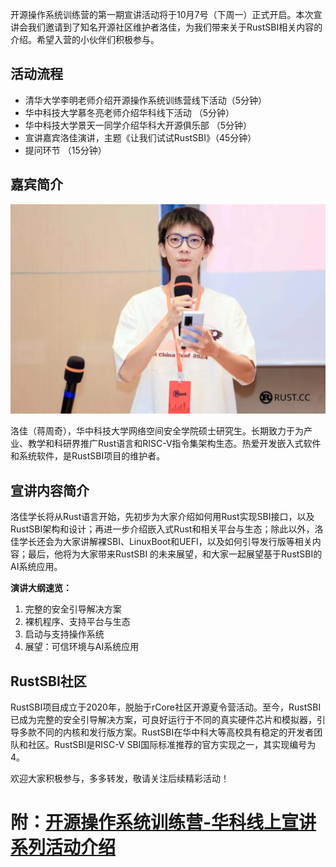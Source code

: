 开源操作系统训练营的第一期宣讲活动将于10月7号（下周一）正式开启。本次宣讲会我们邀请到了知名开源社区维护者洛佳，为我们带来关于RustSBI相关内容的介绍。希望入营的小伙伴们积极参与。

## 活动流程

* 清华大学李明老师介绍开源操作系统训练营线下活动（5分钟）
* 华中科技大学慕冬亮老师介绍华科线下活动 （5分钟）
* 华中科技大学景天一同学介绍华科大开源俱乐部 （5分钟）
* 宣讲嘉宾洛佳演讲，主题《让我们试试RustSBI》（45分钟）
* 提问环节 （15分钟）

## 嘉宾简介

![img](../images/luojia.png)


洛佳（蒋周奇），华中科技大学网络空间安全学院硕士研究生。长期致力于为产业、教学和科研界推广Rust语言和RISC-V指令集架构生态。热爱开发嵌入式软件和系统软件，是RustSBI项目的维护者。

## 宣讲内容简介

洛佳学长将从Rust语言开始，先初步为大家介绍如何用Rust实现SBI接口，以及RustSBI架构和设计；再进一步介绍嵌入式Rust和相关平台与生态；除此以外，洛佳学长还会为大家讲解裸SBI、LinuxBoot和UEFI，以及如何引导发行版等相关内容；最后，他将为大家带来RustSBI 的未来展望，和大家一起展望基于RustSBI的AI系统应用。

**演讲大纲速览：**

1. 完整的安全引导解决方案
2. 裸机程序、支持平台与生态
3. 启动与支持操作系统
4. 展望：可信环境与AI系统应用

## RustSBI社区

RustSBI项目成立于2020年，脱胎于rCore社区开源夏令营活动。至今，RustSBI已成为完整的安全引导解决方案，可良好运行于不同的真实硬件芯片和模拟器，引导多款不同的内核和发行版方案。RustSBI在华中科大等高校具有稳定的开发者团队和社区。RustSBI是RISC-V SBI国际标准推荐的官方实现之一，其实现编号为4。

欢迎大家积极参与，多多转发，敬请关注后续精彩活动！

# 附：[开源操作系统训练营-华科线上宣讲系列活动介绍](http://mp.weixin.qq.com/s?__biz=MzkxMzUzMzIxMw==&mid=2247485106&idx=1&sn=b08aaaf18db2ccd0259bd1f5405fae5d&chksm=c17d76c0f60affd6bde397bd28575b1c5c59a5a21f574eb25ad9b1a8d8bc142cd3f76bb70794&scene=21#wechat_redirect)
